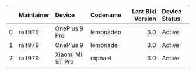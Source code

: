 |    | Maintainer     | Device                               | Codename       |  Last Blki Version | Device Status   |
|---:|:---------------|:-------------------------------------|:---------------|-------------------:|:----------------|
|  0 | ralf979        | OnePlus 9 Pro                        | lemonadep      |                3.0 | Active          |
|  1 | ralf979        | OnePlus 9                            | lemonade       |                3.0 | Active          |
|  2 | ralf979        | Xiaomi Mi 9T Pro                     | raphael        |                3.0 | Active          |

